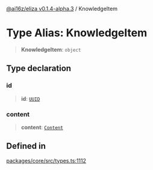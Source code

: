 [@ai16z/eliza v0.1.4-alpha.3](../index.md) / KnowledgeItem

# Type Alias: KnowledgeItem

> **KnowledgeItem**: `object`

## Type declaration

### id

> **id**: [`UUID`](UUID.md)

### content

> **content**: [`Content`](../interfaces/Content.md)

## Defined in

[packages/core/src/types.ts:1112](https://github.com/ai16z/eliza/blob/main/packages/core/src/types.ts#L1112)
